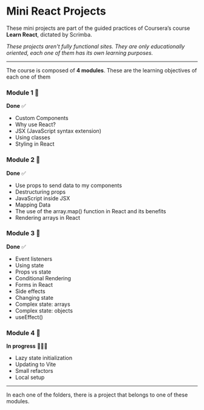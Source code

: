 # Mini React Projects

These mini projects are part of the guided practices of Coursera’s course **Learn React**, dictated by Scrimba.

*These projects aren't fully functional sites. They are only educationally oriented, each one of them has its own learning purposes.*

---

The course is composed of **4 modules**. These are the learning objectives of each one of them

### Module 1 📓

**Done** ✅

- Custom Components
- Why use React?
- JSX (JavaScript syntax extension)
- Using classes
- Styling in React

### Module 2 📓

 **Done** ✅

- Use props to send data to my components
- Destructuring props
- JavaScript inside JSX
- Mapping Data
- The use of the array.map() function in React and its benefits
- Rendering arrays in React

### Module 3 📓

**Done** ✅

- Event listeners
- Using state
- Props vs state
- Conditional Rendering
- Forms in React
- Side effects
- Changing state
- Complex state: arrays
- Complex state: objects
- useEffect()

### Module 4 📓

**In progress** 👩🏻‍💻

- Lazy state initialization
- Updating to Vite
- Small refactors
- Local setup

---

In each one of the folders, there is a project that belongs to one of these modules.
